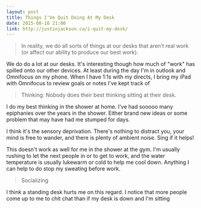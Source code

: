 ```yaml
---
layout: post
title: Things I'Ve Quit Doing At My Desk
date: 2015-08-16 21:00
link: http://justinjackson.ca/i-quit-my-desk/
---
```


> In reality, we do all sorts of things at our desks that aren’t real work (or affect our ability to produce our best work).

​We do do a lot at our desks. It's interesting though how much of "work" has spilled onto our other devices. At least during the day I'm in outlook and Omnifocus on my phone. When I have 1:1s with my directs, I bring my iPad with Omnifocus to review goals or notes I've kept track of

> Thinking: Nobody does their best thinking sitting at their desk.

I do my best thinking in the shower at home. I've had sooooo many epiphanies over the years in the shower. Either brand new ideas or some problem that may have had me stumped for days. 

I think it's the sensory deprivation. There's nothing to distract you, your mind is free to wander, and there is plenty of ambient noise. Sing if it helps!

This doesn't work as well for me in the shower at the gym. I'm usually rushing to let the next people in or to get to work, and the water temperature is usually lukewarm or cold to help me cool down. Anything I can help to do stop my sweating before work. 

> Socializing

I think a standing desk hurts me on this regard. I notice that more people come up to me to chit chat than if my desk is down and I'm sitting